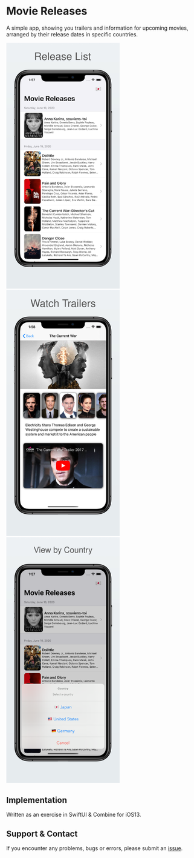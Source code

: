 # Movie Releases

A simple app, showing you trailers and information for upcoming movies, arranged by their release dates in specific countries.

<img src="media/screenshots/iPhone%2011%20Pro%20Max-00-Releases_List_framed.png" width="300"><img src="media/screenshots/iPhone 11 Pro Max-01-Release_Details_framed.png" width="300"><img src="media/screenshots/iPhone 11 Pro Max-02-Country_List_framed.png" width="300">


## Implementation

Written as an exercise in SwiftUI & Combine for iOS13.

## Support & Contact

If you encounter any problems, bugs or errors, please submit an [issue](https://github.com/MartinP7r/movie-releases/issues).
